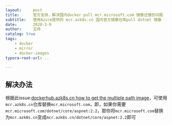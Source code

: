 ```yaml
---
layout:     post
title:      官方支持，解决国内docker pull mcr.microsoft.com 镜像过慢的问题
subtitle:   使用Azure提供的 mcr.azk8s.cn 国内官方镜像仓库pull dotnet 镜像
date:       2020-3-9
author:     王帅
catalog: true
tags:
    - docker
    - mirror    
	- docker-images
typora-root-url: ..

---
```


## 解决办法

根据此issue:[dockerhub.azk8s.cn how to get the multiple path image](https://github.com/Azure/container-service-for-azure-china/issues/52)，可使用`mcr.azk8s.cn`仓库替换`mcr.microsoft.com`，即，如果你需要`mcr.microsoft.com/dotnet/core/aspnet:2.2`，那你将`mcr.microsoft.com`替换为`mcr.azk8s.cn`变成`mcr.azk8s.cn/dotnet/core/aspnet:2.2`即可

